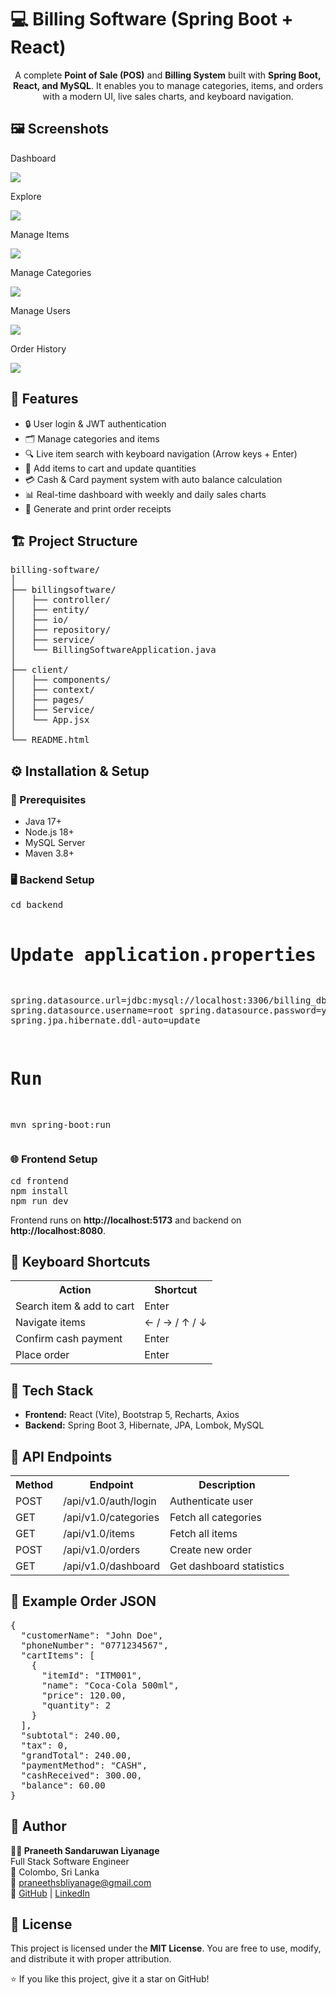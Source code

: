 <!DOCTYPE html>
<html lang="en">
<head>
<meta charset="UTF-8">
<meta name="viewport" content="width=device-width, initial-scale=1.0">
<title>Billing Software - README</title>

</head>
<body>

<h1>💻 Billing Software (Spring Boot + React)</h1>
<p align="center">A complete <strong>Point of Sale (POS)</strong> and <strong>Billing System</strong> built with <strong>Spring Boot, React, and MySQL</strong>. It enables you to manage categories, items, and orders with a modern UI, live sales charts, and keyboard navigation.</p>

<div class="section">
<h2>🖼️ Screenshots</h2>
<p>Dashboard</p>
<img src="https://github.com/user-attachments/assets/08ac97d0-bc71-41a7-b032-c958af129f5c" />

<p>Explore</p>
<img src="https://github.com/user-attachments/assets/fe312971-ae5d-4144-8db7-fec4183485a4" />

<p>Manage Items</p>
<img src="https://github.com/user-attachments/assets/6010873b-cf46-4d45-b60a-bb458794b609" />

<p>Manage Categories</p>
<img src="https://github.com/user-attachments/assets/2f6f9f0e-cdab-4f10-b1d7-bbc0db282f85" />

<p>Manage Users</p>
<img src="https://github.com/user-attachments/assets/d04389be-eede-4b93-ab7d-bdc238b08246" />

<p>Order History</p>
<img src="https://github.com/user-attachments/assets/c9553c43-9ec4-44b2-b66c-6a23a96def7b" />

</div>

<div class="section">
<h2>🚀 Features</h2>
<ul>
  <li>🔒 User login & JWT authentication</li>
  <li>🗂️ Manage categories and items</li>
  <li>🔍 Live item search with keyboard navigation (Arrow keys + Enter)</li>
  <li>🛒 Add items to cart and update quantities</li>
  <li>💳 Cash & Card payment system with auto balance calculation</li>
  <li>📊 Real-time dashboard with weekly and daily sales charts</li>
  <li>🧾 Generate and print order receipts</li>
</ul>
</div>

<div class="section">
<h2>🏗️ Project Structure</h2>
<pre>
billing-software/
│
├── billingsoftware/
│   ├── controller/
│   ├── entity/
│   ├── io/
│   ├── repository/
│   ├── service/
│   └── BillingSoftwareApplication.java
│
├── client/
│   ├── components/
│   ├── context/
│   ├── pages/
│   ├── Service/
│   └── App.jsx
│
└── README.html
</pre>
</div>

<div class="section">
<h2>⚙️ Installation & Setup</h2>
<h3>🧩 Prerequisites</h3>
<ul>
  <li>Java 17+</li>
  <li>Node.js 18+</li>
  <li>MySQL Server</li>
  <li>Maven 3.8+</li>
</ul>

<h3>🖥️ Backend Setup</h3>
<pre>
cd backend

# Update application.properties
spring.datasource.url=jdbc:mysql://localhost:3306/billing_db
spring.datasource.username=root
spring.datasource.password=your_password
spring.jpa.hibernate.ddl-auto=update

# Run
mvn spring-boot:run
</pre>

<h3>🌐 Frontend Setup</h3>
<pre>
cd frontend
npm install
npm run dev
</pre>
<p>Frontend runs on <strong>http://localhost:5173</strong> and backend on <strong>http://localhost:8080</strong>.</p>
</div>

<div class="section">
<h2>🧠 Keyboard Shortcuts</h2>
<table class="table">
  <tr><th>Action</th><th>Shortcut</th></tr>
  <tr><td>Search item & add to cart</td><td>Enter</td></tr>
  <tr><td>Navigate items</td><td>← / → / ↑ / ↓</td></tr>
  <tr><td>Confirm cash payment</td><td>Enter</td></tr>
  <tr><td>Place order</td><td>Enter</td></tr>
</table>
</div>

<div class="section">
<h2>🧩 Tech Stack</h2>
<ul>
  <li><strong>Frontend:</strong> React (Vite), Bootstrap 5, Recharts, Axios</li>
  <li><strong>Backend:</strong> Spring Boot 3, Hibernate, JPA, Lombok, MySQL</li>
</ul>
</div>

<div class="section">
<h2>🔌 API Endpoints</h2>
<table class="table">
  <tr><th>Method</th><th>Endpoint</th><th>Description</th></tr>
  <tr><td>POST</td><td>/api/v1.0/auth/login</td><td>Authenticate user</td></tr>
  <tr><td>GET</td><td>/api/v1.0/categories</td><td>Fetch all categories</td></tr>
  <tr><td>GET</td><td>/api/v1.0/items</td><td>Fetch all items</td></tr>
  <tr><td>POST</td><td>/api/v1.0/orders</td><td>Create new order</td></tr>
  <tr><td>GET</td><td>/api/v1.0/dashboard</td><td>Get dashboard statistics</td></tr>
</table>
</div>

<div class="section">
<h2>🧮 Example Order JSON</h2>
<pre>
{
  "customerName": "John Doe",
  "phoneNumber": "0771234567",
  "cartItems": [
    {
      "itemId": "ITM001",
      "name": "Coca-Cola 500ml",
      "price": 120.00,
      "quantity": 2
    }
  ],
  "subtotal": 240.00,
  "tax": 0,
  "grandTotal": 240.00,
  "paymentMethod": "CASH",
  "cashReceived": 300.00,
  "balance": 60.00
}
</pre>
</div>

<div class="section">
<h2>🙌 Author</h2>
<p><strong>👨‍💻 Praneeth Sandaruwan Liyanage</strong><br>
Full Stack Software Engineer<br>
📍 Colombo, Sri Lanka<br>
📧 <a href="mailto:your.email@example.com">praneethsbliyanage@gmail.com</a><br>
💼 <a href="https://github.com/">GitHub</a> | <a href="https://linkedin.com/](https://www.linkedin.com/in/praneeth-liyanage/">LinkedIn</a></p>
</div>

<div class="section">
<h2>🪪 License</h2>
<p>This project is licensed under the <strong>MIT License</strong>. You are free to use, modify, and distribute it with proper attribution.</p>
</div>

<footer>
<p>⭐ If you like this project, give it a star on GitHub!</p>
</footer>

</body>
</html>
